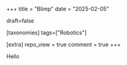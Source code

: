 +++
title = "Blimp"
date = "2025-02-05"

draft=false

[taxonomies]
tags=["Robotics"]

[extra]
repo_view = true
comment = true
+++


Hello
